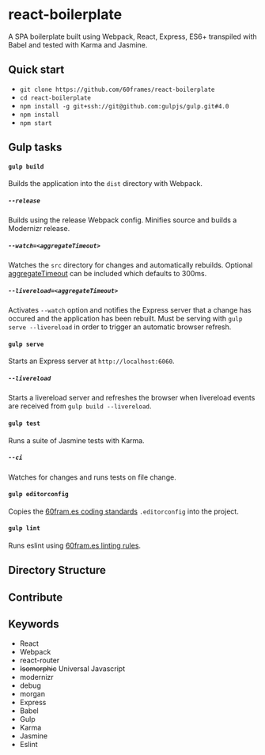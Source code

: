 # react-boilerplate

A SPA boilerplate built using Webpack, React, Express, ES6+ transpiled with Babel and tested with Karma and Jasmine.

## Quick start

- `git clone https://github.com/60frames/react-boilerplate`
- `cd react-boilerplate`
- `npm install -g git+ssh://git@github.com:gulpjs/gulp.git#4.0`
- `npm install`
- `npm start`

## Gulp tasks

#### `gulp build`

Builds the application into the `dist` directory with Webpack.

##### `--release`

Builds using the release Webpack config. Minifies source and builds a Modernizr release.

##### `--watch=<aggregateTimeout>`

Watches the `src` directory for changes and automatically rebuilds. Optional [aggregateTimeout](https://webpack.github.io/docs/configuration.html#watchoptions-aggregatetimeout) can be included which defaults to 300ms.

##### `--livereload=<aggregateTimeout>`

Activates `--watch` option and notifies the Express server that a change has occured and the application has been rebuilt. Must be serving with `gulp serve --livereload` in order to trigger an automatic browser refresh.

#### `gulp serve`

Starts an Express server at `http://localhost:6060`.

##### `--livereload`

Starts a livereload server and refreshes the browser when livereload events are received from `gulp build --livereload`.

#### `gulp test`

Runs a suite of Jasmine tests with Karma.

##### `--ci`

Watches for changes and runs tests on file change.

#### `gulp editorconfig`

Copies the [60fram.es coding standards](https://github.com/60frames/coding-standards) `.editorconfig` into the project.

#### `gulp lint`

Runs eslint using [60fram.es linting rules](https://github.com/60frames/coding-standards).

## Directory Structure

## Contribute

## Keywords
- React
- Webpack
- react-router
- ~~Isomorphic~~ Universal Javascript
- modernizr
- debug
- morgan
- Express
- Babel
- Gulp
- Karma
- Jasmine
- Eslint